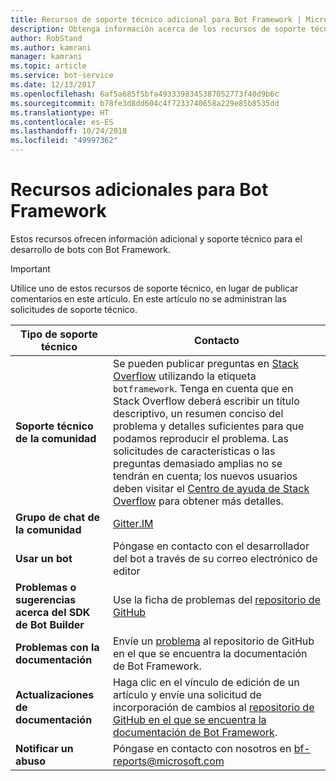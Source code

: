 ```yaml
---
title: Recursos de soporte técnico adicional para Bot Framework | Microsoft Docs
description: Obtenga información acerca de los recursos de soporte técnico adicional para Bot Framework.
author: RobStand
ms.author: kamrani
manager: kamrani
ms.topic: article
ms.service: bot-service
ms.date: 12/13/2017
ms.openlocfilehash: 6af5a685f5bfa4933398345387052773f40d9b6c
ms.sourcegitcommit: b78fe3d8dd604c4f7233740658a229e85b8535dd
ms.translationtype: HT
ms.contentlocale: es-ES
ms.lasthandoff: 10/24/2018
ms.locfileid: "49997362"
---
```

# <a name="bot-framework-additional-resources"></a>Recursos adicionales para Bot Framework

Estos recursos ofrecen información adicional y soporte técnico para el desarrollo de bots con Bot Framework.

> [!IMPORTANT]
> Utilice uno de estos recursos de soporte técnico, en lugar de publicar comentarios en este artículo. En este artículo no se administran las solicitudes de soporte técnico.

|            <strong>Tipo de soporte técnico</strong>            |                                                                                                                                                                                                                                     <strong>Contacto</strong>                                                                                                                                                                                                                                      |
|-----------------------------------------------------|---------------------------------------------------------------------------------------------------------------------------------------------------------------------------------------------------------------------------------------------------------------------------------------------------------------------------------------------------------------------------------------------------------------------------------------------------------------------------------------------------|
|         <strong>Soporte técnico de la comunidad</strong>          | Se pueden publicar preguntas en [Stack Overflow](https://stackoverflow.com/questions/tagged/botframework) utilizando la etiqueta `botframework`. Tenga en cuenta que en Stack Overflow deberá escribir un título descriptivo, un resumen conciso del problema y detalles suficientes para que podamos reproducir el problema. Las solicitudes de características o las preguntas demasiado amplias no se tendrán en cuenta; los nuevos usuarios deben visitar el [ Centro de ayuda de Stack Overflow](https://stackoverflow.com/help/how-to-ask) para obtener más detalles. |
|        <strong>Grupo de chat de la comunidad</strong>        |                                                                                                                                                                                                                        [Gitter.IM](https://gitter.im/Microsoft/BotBuilder)                                                                                                                                                                                                                        |
|            <strong>Usar un bot</strong>             |                                                                                                                                                                                                                    Póngase en contacto con el desarrollador del bot a través de su correo electrónico de editor                                                                                                                                                                                                                     |
| <strong>Problemas o sugerencias acerca del SDK de Bot Builder</strong> |                                                                                                                                                                                           Use la ficha de problemas del <a href="https://github.com/Microsoft/BotBuilder-v3/" target="_blank">repositorio de GitHub</a>                                                                                                                                                                                            |
|        <strong>Problemas con la documentación</strong>        |                                                                                                                                                                     Envíe un <a href="https://github.com/MicrosoftDocs/bot-framework-docs/issues" target="_blank">problema</a> al repositorio de GitHub en el que se encuentra la documentación de Bot Framework.                                                                                                                                                                      |
|       <strong>Actualizaciones de documentación</strong>        |                                                                                                                                                   Haga clic en el vínculo de edición de un artículo y envíe una solicitud de incorporación de cambios al <a href="https://github.com/MicrosoftDocs/bot-framework-docs" target="_blank">repositorio de GitHub en el que se encuentra la documentación de Bot Framework</a>.                                                                                                                                                   |
|          <strong>Notificar un abuso</strong>           |                                                                                                                                                                                                            Póngase en contacto con nosotros en [bf-reports@microsoft.com](mailto://bf-reports@microsoft.com)                                                                                                                                                                                                            |

